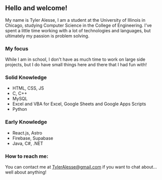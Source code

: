## Hello and welcome!

My name is Tyler Alesse, I am a student at the University of Illinois in Chicago, studying Computer Science in the College of Engineering.
I've spent a little time working with a lot of technologies and languages, but ultimately my passion is problem solving.

### My focus
While I am in school, I don't have as much time to work on large side projects, but I do have small things here and there that I had fun with!

### Solid Knowledge
- HTML, CSS, JS
- C, C++
- MySQL
- Excel and VBA for Excel, Google Sheets and Google Apps Scripts
- Python

### Early Knowledge
- React.js, Astro
- Firebase, Supabase
- Java, C#, .NET

### How to reach me:
You can contact me at TylerAlesse@gmail.com if you want to chat about... well about anything!
